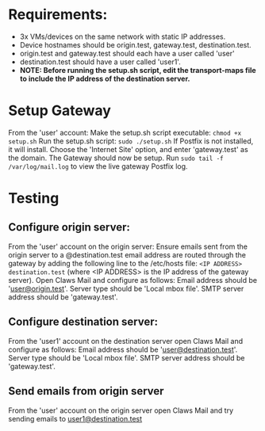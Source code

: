 # Requirements:
- 3x VMs/devices on the same network with static IP addresses.
- Device hostnames should be origin.test, gateway.test, destination.test.
- origin.test and gateway.test should each have a user called 'user'
- destination.test should have a user called 'user1'.
- __NOTE: Before running the setup.sh script, edit the transport-maps file to include the IP address of the destination server.__

# Setup Gateway
From the 'user' account:
Make the setup.sh script executable: `chmod +x setup.sh`
Run the setup.sh script: `sudo ./setup.sh`
If Postfix is not installed, it will install. Choose the 'Internet Site' option, and enter 'gateway.test' as the domain.
The Gateway should now be setup.
Run `sudo tail -f /var/log/mail.log` to view the live gateway Postfix log.

# Testing
## Configure origin server:
From the 'user' account on the origin server:
Ensure emails sent from the origin server to a @destination.test email address are routed through the gateway by adding the following line to the /etc/hosts file: `<IP ADDRESS>    destination.test` (where \<IP ADDRESS> is the IP address of the gateway server).
Open Claws Mail and configure as follows: Email address should be 'user@origin.test'. Server type should be 'Local mbox file'. SMTP server address should be 'gateway.test'.

## Configure destination server:
From the 'user1' account on the destination server open Claws Mail and configure as follows: Email address should be 'user@destination.test'. Server type should be 'Local mbox file'. SMTP server address should be 'gateway.test'.

## Send emails from origin server
From the 'user' account on the origin server open Claws Mail and try sending emails to user1@destination.test
